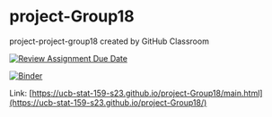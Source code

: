 # project-Group18
project-project-group18 created by GitHub Classroom

[![Review Assignment Due Date](https://classroom.github.com/assets/deadline-readme-button-24ddc0f5d75046c5622901739e7c5dd533143b0c8e959d652212380cedb1ea36.svg)](https://classroom.github.com/a/LiaEl886)

[![Binder](https://mybinder.org/badge_logo.svg)](https://mybinder.org/v2/gh/UCB-stat-159-s23/project-Group18.git/HEAD?labpath=main.ipynb)

Link: [https://ucb-stat-159-s23.github.io/project-Group18/main.html](https://ucb-stat-159-s23.github.io/project-Group18/)
